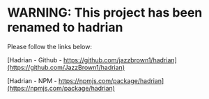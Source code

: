 # WARNING: This project has been renamed to hadrian

Please follow the links below:

[Hadrian - Github - https://github.com/jazzbrown1/hadrian](https://github.com/JazzBrown1/hadrian)

[Hadrian - NPM - https://npmjs.com/package/hadrian](https://npmjs.com/package/hadrian)
